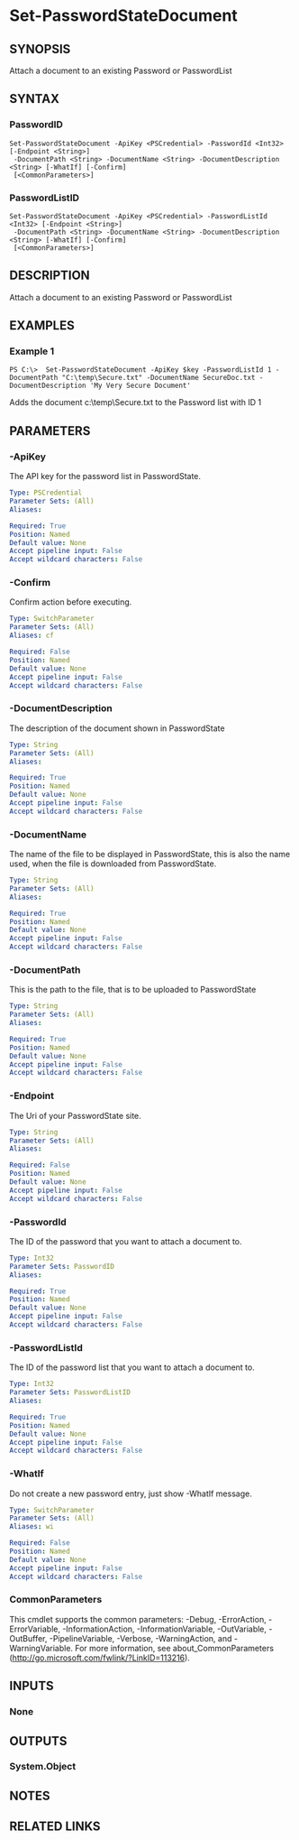 ﻿---
external help file: PasswordState-help.xml
Module Name: PasswordState
online version:
schema: 2.0.0
---

# Set-PasswordStateDocument

## SYNOPSIS
Attach a document to an existing Password or PasswordList

## SYNTAX

### PasswordID
```
Set-PasswordStateDocument -ApiKey <PSCredential> -PasswordId <Int32> [-Endpoint <String>]
 -DocumentPath <String> -DocumentName <String> -DocumentDescription <String> [-WhatIf] [-Confirm]
 [<CommonParameters>]
```

### PasswordListID
```
Set-PasswordStateDocument -ApiKey <PSCredential> -PasswordListId <Int32> [-Endpoint <String>]
 -DocumentPath <String> -DocumentName <String> -DocumentDescription <String> [-WhatIf] [-Confirm]
 [<CommonParameters>]
```

## DESCRIPTION
Attach a document to an existing Password or PasswordList

## EXAMPLES

### Example 1
```
PS C:\>  Set-PasswordStateDocument -ApiKey $key -PasswordListId 1 -DocumentPath "C:\temp\Secure.txt" -DocumentName SecureDoc.txt -DocumentDescription 'My Very Secure Document'
```

Adds the document c:\temp\Secure.txt to the Password list with ID 1

## PARAMETERS

### -ApiKey
The API key for the password list in PasswordState.

```yaml
Type: PSCredential
Parameter Sets: (All)
Aliases:

Required: True
Position: Named
Default value: None
Accept pipeline input: False
Accept wildcard characters: False
```

### -Confirm
Confirm action before executing.

```yaml
Type: SwitchParameter
Parameter Sets: (All)
Aliases: cf

Required: False
Position: Named
Default value: None
Accept pipeline input: False
Accept wildcard characters: False
```

### -DocumentDescription
The description of the document shown in PasswordState

```yaml
Type: String
Parameter Sets: (All)
Aliases:

Required: True
Position: Named
Default value: None
Accept pipeline input: False
Accept wildcard characters: False
```

### -DocumentName
The name of the file to be displayed in PasswordState, this is also the name used, when the file is downloaded from PasswordState.

```yaml
Type: String
Parameter Sets: (All)
Aliases:

Required: True
Position: Named
Default value: None
Accept pipeline input: False
Accept wildcard characters: False
```

### -DocumentPath
This is the path to the file, that is to be uploaded to PasswordState

```yaml
Type: String
Parameter Sets: (All)
Aliases:

Required: True
Position: Named
Default value: None
Accept pipeline input: False
Accept wildcard characters: False
```

### -Endpoint
The Uri of your PasswordState site.

```yaml
Type: String
Parameter Sets: (All)
Aliases:

Required: False
Position: Named
Default value: None
Accept pipeline input: False
Accept wildcard characters: False
```

### -PasswordId
The ID of the password that you want to attach a document to.

```yaml
Type: Int32
Parameter Sets: PasswordID
Aliases:

Required: True
Position: Named
Default value: None
Accept pipeline input: False
Accept wildcard characters: False
```

### -PasswordListId
The ID of the password list that you want to attach a document to.

```yaml
Type: Int32
Parameter Sets: PasswordListID
Aliases:

Required: True
Position: Named
Default value: None
Accept pipeline input: False
Accept wildcard characters: False
```

### -WhatIf
Do not create a new password entry, just show -WhatIf message.

```yaml
Type: SwitchParameter
Parameter Sets: (All)
Aliases: wi

Required: False
Position: Named
Default value: None
Accept pipeline input: False
Accept wildcard characters: False
```

### CommonParameters
This cmdlet supports the common parameters: -Debug, -ErrorAction, -ErrorVariable, -InformationAction, -InformationVariable, -OutVariable, -OutBuffer, -PipelineVariable, -Verbose, -WarningAction, and -WarningVariable. For more information, see about_CommonParameters (http://go.microsoft.com/fwlink/?LinkID=113216).

## INPUTS

### None

## OUTPUTS

### System.Object

## NOTES

## RELATED LINKS
